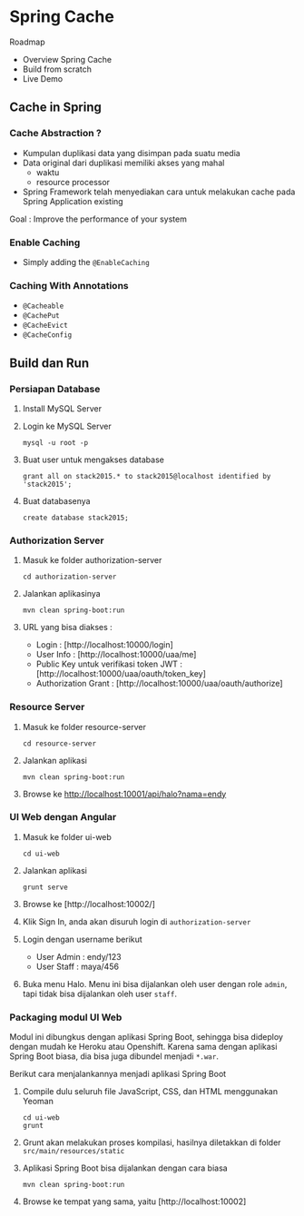 # Spring Cache #

Roadmap

* Overview Spring Cache
* Build from scratch
* Live Demo

## Cache in Spring ##

### Cache Abstraction ? ###

* Kumpulan duplikasi data yang disimpan pada suatu media
* Data original dari duplikasi memiliki akses yang mahal
    * waktu
    * resource processor
* Spring Framework telah menyediakan cara untuk melakukan cache pada Spring Application existing

Goal : Improve the performance of your system

### Enable Caching ###

* Simply adding the ```@EnableCaching```

### Caching With Annotations ###

* ```@Cacheable```
* ```@CachePut```
* ```@CacheEvict```
* ```@CacheConfig```

## Build dan Run ##

### Persiapan Database ###

1. Install MySQL Server

2. Login ke MySQL Server

    ```
    mysql -u root -p
    ```

3. Buat user untuk mengakses database

    ```
    grant all on stack2015.* to stack2015@localhost identified by 'stack2015';
    ```

4. Buat databasenya

    ```
    create database stack2015;
    ```

### Authorization Server ###

1. Masuk ke folder authorization-server

    ```
    cd authorization-server
    ```

2. Jalankan aplikasinya

    ```
    mvn clean spring-boot:run
    ```

3. URL yang bisa diakses :

    * Login : [http://localhost:10000/login]
    * User Info : [http://localhost:10000/uaa/me]
    * Public Key untuk verifikasi token JWT : [http://localhost:10000/uaa/oauth/token_key]
    * Authorization Grant : [http://localhost:10000/uaa/oauth/authorize]

### Resource Server ###

1. Masuk ke folder resource-server

    ```
    cd resource-server
    ```

2. Jalankan aplikasi

    ```
    mvn clean spring-boot:run
    ```

3. Browse ke [http://localhost:10001/api/halo?nama=endy](http://localhost:10002/api/halo?nama=endy)

### UI Web dengan Angular ###

1. Masuk ke folder ui-web

    ```
    cd ui-web
    ```

2. Jalankan aplikasi

    ```
    grunt serve
    ```

3. Browse ke [http://localhost:10002/]

4. Klik Sign In, anda akan disuruh login di `authorization-server`
5. Login dengan username berikut
    
    * User Admin : endy/123
    * User Staff : maya/456

6. Buka menu Halo. Menu ini bisa dijalankan oleh user dengan role `admin`, tapi tidak bisa dijalankan oleh user `staff`.

### Packaging modul UI Web ###

Modul ini dibungkus dengan aplikasi Spring Boot, sehingga bisa dideploy dengan mudah ke Heroku atau Openshift. Karena sama dengan aplikasi Spring Boot biasa, dia bisa juga dibundel menjadi `*.war`.

Berikut cara menjalankannya menjadi aplikasi Spring Boot

1. Compile dulu seluruh file JavaScript, CSS, dan HTML menggunakan Yeoman

    ```
    cd ui-web
    grunt
    ```

2. Grunt akan melakukan proses kompilasi, hasilnya diletakkan di folder `src/main/resources/static`

3. Aplikasi Spring Boot bisa dijalankan dengan cara biasa

    ```
    mvn clean spring-boot:run
    ```

4. Browse ke tempat yang sama, yaitu [http://localhost:10002]